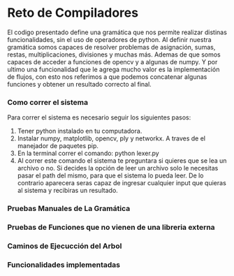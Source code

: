 # Reto de Compiladores

El codigo presentado define una gramática que nos permite realizar distinas funcionalidades, sin el uso de operadores de python. Al definir nuestra gramática somos capaces de resolver problemas de asignación, sumas, restas, multiplicaciones, divisiones y muchas más. Ademas de que somos capaces de acceder a funciones de opencv y a algunas de numpy. Y por ultimo una funcionalidad que le agrega mucho valor es la implementación de flujos, con esto nos referimos a que podemos concatenar algunas funciones y obtener un resultado correcto al final.

### Como correr el sistema

Para correr el sistema es necesario seguir los siguientes pasos:

1. Tener python instalado en tu computadora.
2. Instalar numpy, matplotlib, opencv, ply y networkx. A traves de el manejador de paquetes pip.
3. En la terminal correr el comando: python lexer.py
4. Al correr este comando el sistema te preguntara si quieres que se lea un archivo o no. Si decides la opción de leer un archivo solo le necesitas pasar el path del mismo, para que el sistema lo pueda leer. De lo contrario aparecera seras capaz de ingresar cualquier input que quieras al sistema y recibiras un resultado.

### Pruebas Manuales de La Gramática

### Pruebas de Funciones que no vienen de una libreria externa

### Caminos de Ejecucción del Arbol

### Funcionalidades implementadas
